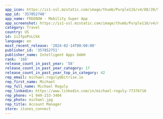 ```yaml
---
app_icon: https://is1-ssl.mzstatic.com/image/thumb/Purple116/v4/88/20/51/88205161-0020-98d2-ea6d-f35d0338ec70/AppIcon-Release-0-0-1x_U007emarketing-0-7-0-85-220.png/1024x1024bb.png
app_id: '357852748'
app_name: FREENOW - Mobility Super App
app_screenshot: https://is1-ssl.mzstatic.com/image/thumb/Purple116/v4/8c/08/11/8c0811b7-ca7e-57ce-6641-7af4964e0ed7/4f35e1c6-65b1-422a-88bb-4e4c890820cd_iPhoneX_EN_1.png/1242x2688bb.png
category: Travel
country: US
id: 1iIfpoPnLCkk
language: en
most_recent_release: '2024-02-14T00:00:00'
publisher_id: '357852751'
publisher_name: Intelligent Apps GmbH
rank: '166'
release_count_in_past_year: '58'
release_count_in_past_year_category: 17
release_count_in_past_year_top_in_category: 42
rep_email: michael.roguly@bitrise.io
rep_first_name: Michael
rep_full_name: Michael Roguly
rep_linkedin: https://www.linkedin.com/in/michael-roguly-77376710
rep_phone: +1 949-233-3404
rep_photo: michael.jpg
rep_title: Account Manager
store: itunes_connect
---
```

